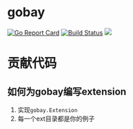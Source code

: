 # gobay
[![Go Report Card](https://goreportcard.com/badge/github.com/shanbay/gobay)](https://goreportcard.com/report/github.com/shanbay/gobay)
[![Build Status](https://travis-ci.org/shanbay/gobay.svg?branch=master)](https://travis-ci.org/shanbay/gobay)
[![](https://img.shields.io/:license-mit-blue.svg?style=flat-square)](https://shanbay.mit-license.org)

# 贡献代码

## 如何为gobay编写extension

1. 实现`gobay.Extension`
2. 每一个ext目录都是你的例子
